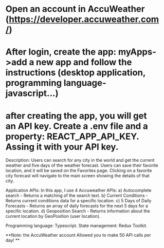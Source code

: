  # Open an account in AccuWeather (https://developer.accuweather.com/)

 # After login, create the app: myApps->add a new app and follow the instructions (desktop application, programming language- javascript...)

 # after creating the app, you will get an API key. Create a .env file and a property: REACT_APP_API_KEY. Assing it with your API key. 
 
Description: 
Users can search for any city in the world and get the current weather and five days of the weather forecast.
Users can save their favorite location, and it will be saved on the Favorites page. 
Clicking on a favorite city forecast will navigate to the main screen showing the details of that city.

Application APIs:
In this app, I use 4 Accuweather APIs: 
a) Autocomplete search - Returns a matching of the search text. 
b) Current Conditions - Returns current conditions data for a specific location. 
c) 5 Days of Daily Forecasts - Returns an array of daily forecasts for the next 5 days for a specific location. 
d) Geoposition Search - Returns information about the current location by GeoPosition (user location).

Programming language: Typescript.
State management: Redux Toolkit.

**Note: the AccuWeather account Allowed you to make 50 API calls per day! **
